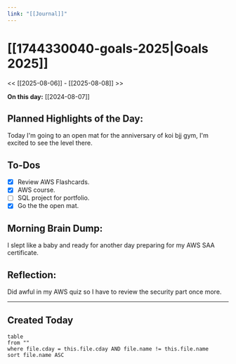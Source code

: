 ```yaml
---
link: "[[Journal]]"
---
```

# [[1744330040-goals-2025|Goals 2025]]
<< [[2025-08-06]] - [[2025-08-08]] >>

**On this day:** [[2024-08-07]]
## Planned Highlights of the Day:
Today I'm going to an open mat for the anniversary of koi bjj gym, I'm excited to see the level there.

## To-Dos
- [x] Review AWS Flashcards.
- [x] AWS course.
- [ ] SQL project for portfolio.
- [x] Go the the open mat.

## Morning Brain Dump:
I slept like a baby and ready for another day preparing for my AWS SAA certificate.

## Reflection:
Did awful in my AWS quiz so I have to review the security part once more.

---
## Created Today
```dataview
table
from ""
where file.cday = this.file.cday AND file.name != this.file.name
sort file.name ASC
```

